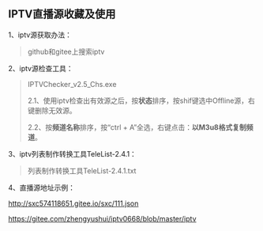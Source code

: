 ## IPTV直播源收藏及使用



1、iptv源获取办法：

> github和gitee上搜索iptv



2、iptv源检查工具：

> IPTVChecker_v2.5_Chs.exe
>
> 2.1、使用iptv检查出有效源之后，按**状态**排序，按shif键选中Offline源，右键删除无效源。
>
> 2.2、按**频道名称**排序，按“ctrl + A”全选，右键点击：**以M3u8格式复制频道**。



3、iptv列表制作转换工具TeleList-2.4.1：

> 列表制作转换工具TeleList-2.4.1.txt



4、直播源地址示例：

http://sxc574118651.gitee.io/sxc/111.json

https://gitee.com/zhengyushui/iptv0668/blob/master/iptv


